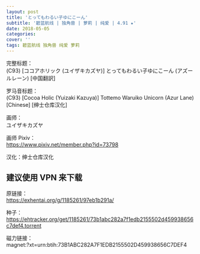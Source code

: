 ```yaml
---
layout: post
title: 'とってもわるい子ゆにこーん'
subtitle: '碧蓝航线 | 独角兽 | 萝莉 | 纯爱 | 4.91 ★'
date: 2018-05-05
categories: 
cover: ''
tags: 碧蓝航线 独角兽 纯爱 萝莉 
---
```


完整标题：  
(C93) [ココアホリック (ユイザキカズヤ)] とってもわるい子ゆにこーん (アズールレーン) [中国翻訳]  

罗马音标题：  
(C93) [Cocoa Holic (Yuizaki Kazuya)] Tottemo Waruiko Unicorn (Azur Lane) [Chinese] [绅士仓库汉化]  

画师：  
ユイザキカズヤ  

画师 Pixiv：  
https://www.pixiv.net/member.php?id=73798  

汉化：绅士仓库汉化  

## 建议使用 VPN 来下载  

原链接：  
https://exhentai.org/g/1185261/97eb1b291a/  

种子：  
https://ehtracker.org/get/1185261/73b1abc282a7f1edb2155502d459938656c7def4.torrent  

磁力链接：  
magnet:?xt=urn:btih:73B1ABC282A7F1EDB2155502D459938656C7DEF4  

